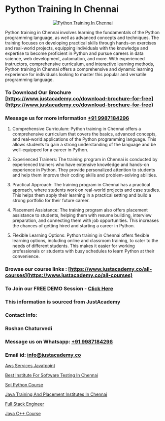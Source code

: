 # Python Training In Chennai

<p align="center">
  <a href="https://justacademy.co/course-detail/python-training">
    <img src="https://justacademy.co/storage2/course_image/1709713400_course_image.webp" alt="Python Training In Chennai">
  </a>
</p>


Python training in Chennai involves learning the fundamentals of the Python programming language, as well as advanced concepts and techniques. The training focuses on developing practical skills through hands-on exercises and real-world projects, equipping individuals with the knowledge and expertise to become proficient in Python and pursue careers in data science, web development, automation, and more. With experienced instructors, comprehensive curriculum, and interactive learning methods, Python training in Chennai offers a comprehensive and dynamic learning experience for individuals looking to master this popular and versatile programming language. 
### To Download Our Brochure [https://www.justacademy.co/download-brochure-for-free](https://www.justacademy.co/download-brochure-for-free)
### Message us for more information [+91 9987184296](https://api.whatsapp.com/send?phone=919987184296)
1) Comprehensive Curriculum: Python training in Chennai offers a comprehensive curriculum that covers the basics, advanced concepts, and real-world applications of the Python programming language. This allows students to gain a strong understanding of the language and be well-equipped for a career in Python.

2) Experienced Trainers: The training program in Chennai is conducted by experienced trainers who have extensive knowledge and hands-on experience in Python. They provide personalized attention to students and help them improve their coding skills and problem-solving abilities.

3) Practical Approach: The training program in Chennai has a practical approach, where students work on real-world projects and case studies. This helps them apply their learning in a practical setting and build a strong portfolio for their future career.

4) Placement Assistance: The training program also offers placement assistance to students, helping them with resume building, interview preparation, and connecting them with job opportunities. This increases the chances of getting hired and starting a career in Python.

5) Flexible Learning Options: Python training in Chennai offers flexible learning options, including online and classroom training, to cater to the needs of different students. This makes it easier for working professionals or students with busy schedules to learn Python at their convenience.

### Browse our course links : [https://www.justacademy.co/all-courses](https://www.justacademy.co/all-courses) 
### To Join our FREE DEMO Session - [Click Here](https://www.justacademy.co/register-for-course-demo)


### This information is sourced from JustAcademy
### Contact Info:
### Roshan Chaturvedi
### Message us on Whatsapp: [+91 9987184296](https://api.whatsapp.com/send?phone=919987184296)
### Email id: [info@justacademy.co](mailto:info@justacademy.co)
                
[Aws Services Javatpoint](https://www.linkedin.com/pulse/aws-services-javatpoint-justacademy-kolkata-oclse?trackingId=YEq95a3UicVz8r12C%2BlAvA%3D%3D&lipi=urn%3Ali%3Apage%3Ad_flagship3_company_admin%3BQDIjHgscSv%2BfE53RTIlzCA%3D%3D)

[Best Institute For Software Testing In Chennai](https://www.linkedin.com/pulse/best-institute-software-testing-chennai-justacademy-coimbatore-2ilje?trackingId=1xZh8l0jjedS9rRNk%2FrjiQ%3D%3D&lipi=urn%3Ali%3Apage%3Ad_flagship3_company_admin%3BQ21fTVlsQ6eRatiOukp9mA%3D%3D)

[Sql Python Course](https://medium.com/@ranepooja/sql-python-course-a096aedb52d1)

[Java Training And Placement Institutes In Chennai](https://medium.com/@roneet705/java-training-and-placement-institutes-in-chennai-09ecc9377b7c)

[Full Stack Engineer](https://justacademyin.github.io/Articles/Full-Stack-Engineer)

[Java C++ Course](https://justacademyin.github.io/justacademy/java-c++-course)

